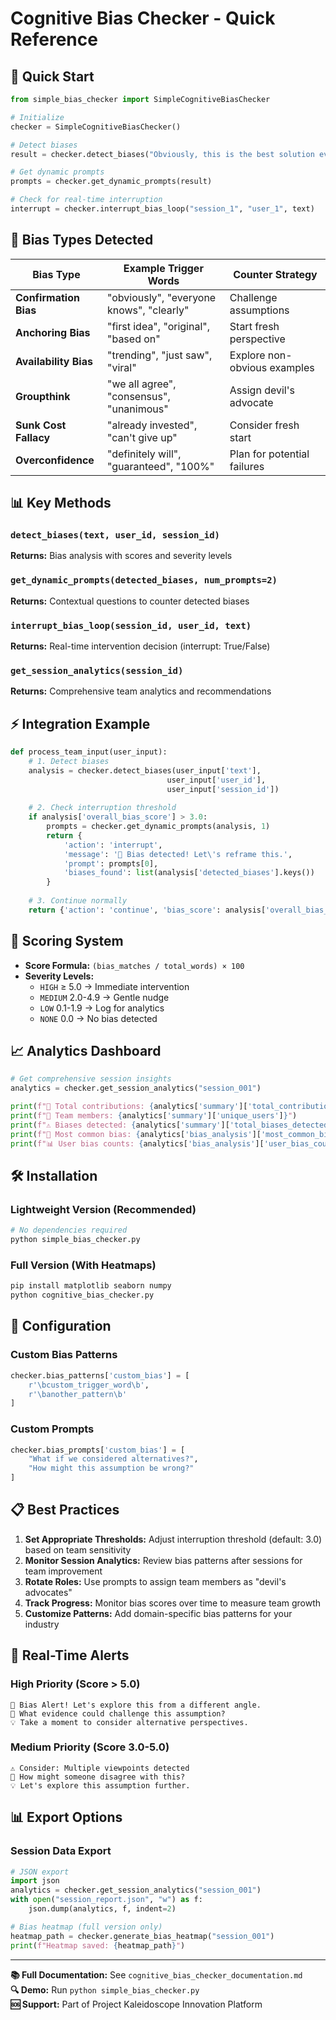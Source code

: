 # Cognitive Bias Checker - Quick Reference

## 🚀 Quick Start

```python
from simple_bias_checker import SimpleCognitiveBiasChecker

# Initialize
checker = SimpleCognitiveBiasChecker()

# Detect biases
result = checker.detect_biases("Obviously, this is the best solution ever!")

# Get dynamic prompts  
prompts = checker.get_dynamic_prompts(result)

# Check for real-time interruption
interrupt = checker.interrupt_bias_loop("session_1", "user_1", text)
```

## 🧠 Bias Types Detected

| Bias Type | Example Trigger Words | Counter Strategy |
|-----------|----------------------|------------------|
| **Confirmation Bias** | "obviously", "everyone knows", "clearly" | Challenge assumptions |
| **Anchoring Bias** | "first idea", "original", "based on" | Start fresh perspective |
| **Availability Bias** | "trending", "just saw", "viral" | Explore non-obvious examples |
| **Groupthink** | "we all agree", "consensus", "unanimous" | Assign devil's advocate |
| **Sunk Cost Fallacy** | "already invested", "can't give up" | Consider fresh start |
| **Overconfidence** | "definitely will", "guaranteed", "100%" | Plan for potential failures |

## 📊 Key Methods

### `detect_biases(text, user_id, session_id)`
**Returns:** Bias analysis with scores and severity levels

### `get_dynamic_prompts(detected_biases, num_prompts=2)`  
**Returns:** Contextual questions to counter detected biases

### `interrupt_bias_loop(session_id, user_id, text)`
**Returns:** Real-time intervention decision (interrupt: True/False)

### `get_session_analytics(session_id)`
**Returns:** Comprehensive team analytics and recommendations

## ⚡ Integration Example

```python
def process_team_input(user_input):
    # 1. Detect biases
    analysis = checker.detect_biases(user_input['text'], 
                                   user_input['user_id'], 
                                   user_input['session_id'])
    
    # 2. Check interruption threshold  
    if analysis['overall_bias_score'] > 3.0:
        prompts = checker.get_dynamic_prompts(analysis, 1)
        return {
            'action': 'interrupt',
            'message': '🚨 Bias detected! Let\'s reframe this.',
            'prompt': prompts[0],
            'biases_found': list(analysis['detected_biases'].keys())
        }
    
    # 3. Continue normally
    return {'action': 'continue', 'bias_score': analysis['overall_bias_score']}
```

## 🎯 Scoring System

- **Score Formula:** `(bias_matches / total_words) × 100`
- **Severity Levels:**
  - `HIGH` ≥ 5.0 → Immediate intervention
  - `MEDIUM` 2.0-4.9 → Gentle nudge  
  - `LOW` 0.1-1.9 → Log for analytics
  - `NONE` 0.0 → No bias detected

## 📈 Analytics Dashboard

```python
# Get comprehensive session insights
analytics = checker.get_session_analytics("session_001")

print(f"🔢 Total contributions: {analytics['summary']['total_contributions']}")
print(f"👥 Team members: {analytics['summary']['unique_users']}")  
print(f"⚠️ Biases detected: {analytics['summary']['total_biases_detected']}")
print(f"🎯 Most common bias: {analytics['bias_analysis']['most_common_bias'][0]}")
print(f"📊 User bias counts: {analytics['bias_analysis']['user_bias_counts']}")
```

## 🛠️ Installation

### Lightweight Version (Recommended)
```bash
# No dependencies required
python simple_bias_checker.py
```

### Full Version (With Heatmaps)
```bash
pip install matplotlib seaborn numpy
python cognitive_bias_checker.py
```

## 🔧 Configuration

### Custom Bias Patterns
```python
checker.bias_patterns['custom_bias'] = [
    r'\bcustom_trigger_word\b',
    r'\banother_pattern\b'
]
```

### Custom Prompts
```python
checker.bias_prompts['custom_bias'] = [
    "What if we considered alternatives?",
    "How might this assumption be wrong?"
]
```

## 📋 Best Practices

1. **Set Appropriate Thresholds:** Adjust interruption threshold (default: 3.0) based on team sensitivity
2. **Monitor Session Analytics:** Review bias patterns after sessions for team improvement
3. **Rotate Roles:** Use prompts to assign team members as "devil's advocates" 
4. **Track Progress:** Monitor bias scores over time to measure team growth
5. **Customize Patterns:** Add domain-specific bias patterns for your industry

## 🚨 Real-Time Alerts

### High Priority (Score > 5.0)
```
🚨 Bias Alert! Let's explore this from a different angle.
🎯 What evidence could challenge this assumption?
💡 Take a moment to consider alternative perspectives.
```

### Medium Priority (Score 3.0-5.0)  
```
⚠️ Consider: Multiple viewpoints detected
🎯 How might someone disagree with this?
💡 Let's explore this assumption further.
```

## 📊 Export Options

### Session Data Export
```python
# JSON export
import json
analytics = checker.get_session_analytics("session_001")
with open("session_report.json", "w") as f:
    json.dump(analytics, f, indent=2)

# Bias heatmap (full version only)
heatmap_path = checker.generate_bias_heatmap("session_001")
print(f"Heatmap saved: {heatmap_path}")
```

---

**📚 Full Documentation:** See `cognitive_bias_checker_documentation.md`  
**🔍 Demo:** Run `python simple_bias_checker.py`  
**🆘 Support:** Part of Project Kaleidoscope Innovation Platform